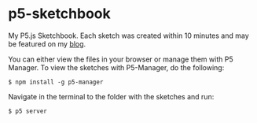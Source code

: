# p5-sketchbook
My P5.js Sketchbook. Each sketch was created within 10 minutes and may be featured on my [blog](http://niklasbarning.de/).

You can either view the files in your browser or manage them with P5 Manager.
To view the sketches with P5-Manager, do the following:

```
$ npm install -g p5-manager
```
Navigate in the terminal to the folder with the sketches and run:

```
$ p5 server
```
